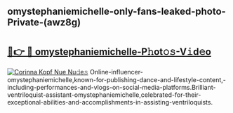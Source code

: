 ## omystephaniemichelle-only-fans​-leaked-photo​-Private-(awz8g)


# <h2><a href="https://mediaupload.pro?title=omystephaniemichelle&ref=git">🔗👉 🔴 omystephaniemichelle-P𝚑ot𝚘𝚜-V𝚒d𝚎o</a></h2>

[![Corinna Kopf Nue Nu𝚍e𝚜](https://i.imgur.com/0qMVB7G.gif)](https://mediaupload.pro?title=omystephaniemichelle&ref=git)
Online-influencer-omystephaniemichelle,known-for-publishing-dance-and-lifestyle-content,-including-performances-and-vlogs-on-social-media-platforms.Brilliant-ventriloquist-assistant-omystephaniemichelle,celebrated-for-their-exceptional-abilities-and-accomplishments-in-assisting-ventriloquists.  